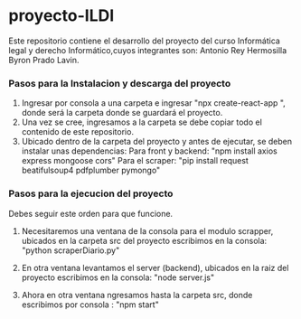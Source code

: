 # proyecto-ILDI
Este repositorio contiene el desarrollo del proyecto del curso Informática legal y derecho Informático,cuyos integrantes son: 
Antonio Rey Hermosilla
Byron Prado Lavin.

### Pasos para la Instalacion y descarga del proyecto
1. Ingresar por consola a una carpeta e ingresar "npx create-react-app <nombre>", donde <nombre> será la carpeta donde se guardará el proyecto.
2. Una vez se cree, ingresamos a la carpeta se debe copiar todo el contenido de este repositorio.
3. Ubicado dentro de la carpeta del proyecto y antes de ejecutar, se deben instalar unas dependencias:
   Para front y backend: "npm install axios express mongoose cors"
   Para el scraper: "pip install request beatifulsoup4 pdfplumber pymongo"

### Pasos para la ejecucion del proyecto
Debes seguir este orden para que funcione.
1. Necesitaremos una ventana de la consola para el modulo scrapper, 
ubicados en la carpeta src del proyecto escribimos en la consola: "python scraperDiario.py"

2. En otra ventana levantamos el server (backend),
ubicados en la raiz del proyecto escribimos en la consola: "node server.js"
3. Ahora en otra ventana ngresamos hasta la carpeta src, donde escribimos por consola : "npm start"

